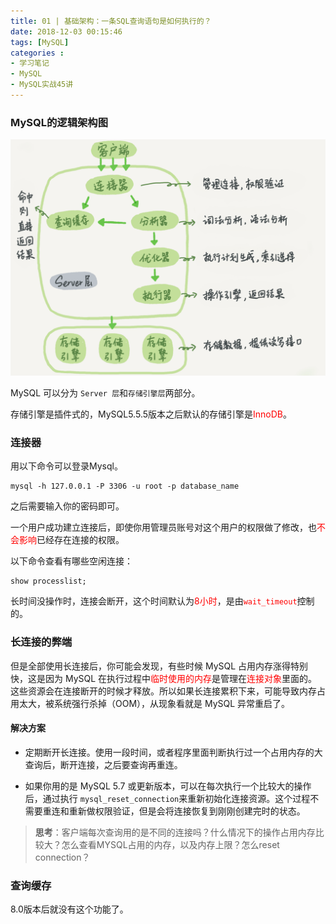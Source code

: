 ```yaml
---
title: 01 | 基础架构：一条SQL查询语句是如何执行的？
date: 2018-12-03 00:15:46
tags: [MySQL]
categories :
- 学习笔记
- MySQL
- MySQL实战45讲
---
```




### MySQL的逻辑架构图

![](MySQL实战45讲_01_基础架构：一条SQL查询语句是如何执行的？\MySQL的逻辑架构图.png)

MySQL 可以分为 `Server 层`和`存储引擎层`两部分。

存储引擎是插件式的，MySQL5.5.5版本之后默认的存储引擎是<font color = "red">InnoDB</font>。



### 连接器

用以下命令可以登录Mysql。

```mysql
mysql -h 127.0.0.1 -P 3306 -u root -p database_name
```
之后需要输入你的密码即可。

一个用户成功建立连接后，即使你用管理员账号对这个用户的权限做了修改，也<font color = "red">不会影响</font>已经存在连接的权限。

以下命令查看有哪些空闲连接：

```mysql
show processlist;
```

长时间没操作时，连接会断开，这个时间默认为<font color ="red">8小时</font>，是由<font color = "red">`wait_timeout`</font>控制的。

### 长连接的弊端

但是全部使用长连接后，你可能会发现，有些时候 MySQL 占用内存涨得特别快，这是因为 MySQL 在执行过程中<font color ="red">临时使用的内存</font>是管理在<font color="red">连接对象</font>里面的。这些资源会在连接断开的时候才释放。所以如果长连接累积下来，可能导致内存占用太大，被系统强行杀掉（OOM），从现象看就是 MySQL 异常重启了。

#### 解决方案

- 定期断开长连接。使用一段时间，或者程序里面判断执行过一个占用内存的大查询后，断开连接，之后要查询再重连。


- 如果你用的是 MySQL 5.7 或更新版本，可以在每次执行一个比较大的操作后，通过执行 `mysql_reset_connection`来重新初始化连接资源。这个过程不需要重连和重新做权限验证，但是会将连接恢复到刚刚创建完时的状态。

>
> **思考**：客户端每次查询用的是不同的连接吗？什么情况下的操作占用内存比较大？怎么查看MYSQL占用的内存，以及内存上限？怎么reset connection？
>

### 查询缓存

8.0版本后就没有这个功能了。



